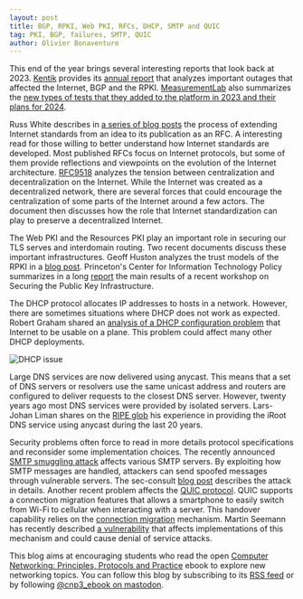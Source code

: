 ```yaml
---
layout: post
title: BGP, RPKI, Web PKI, RFCs, DHCP, SMTP and QUIC
tag: PKI, BGP, failures, SMTP, QUIC
author: Olivier Bonaventure
---
```



This end of the year brings several interesting reports that look back at 2023. [Kentik](https://www.kentik.com) provides its [annual report](https://www.kentik.com/blog/a-year-in-internet-analysis-2023/) that analyzes important outages that affected the Internet, BGP and the RPKI. [MeasurementLab](https://www.measurementlab.net) also summarizes the [new types of tests that they added to the platform in 2023 and their plans for 2024](https://www.measurementlab.net/blog/end-of-year-letter-2023/).

Russ White describes in [a series of blog posts](https://www.measurementlab.net/blog/end-of-year-letter-2023/) the process of extending Internet standards from an idea to its publication as an RFC. A interesting read for those willing to better understand how Internet standards are developed. Most published RFCs focus on Internet protocols, but some of them provide reflections and viewpoints on the evolution of the Internet architecture. [RFC9518](https://www.rfc-editor.org/rfc/rfc9518.html) analyzes the tension between centralization and decentralization on the Internet. While the Internet was created as a decentralized network, there are several forces that could encourage the centralization of some parts of the Internet around a few actors. The document then discusses how the role that Internet standardization can play to preserve a decentralized Internet.

The Web PKI and the Resources PKI play an important role in securing our TLS serves and interdomain routing. Two recent documents discuss these important infrastructures. Geoff Huston analyzes the trust models of the RPKI in a [blog post](https://labs.ripe.net/author/gih/models-of-trust-for-the-rpki/). Princeton's Center for Information Technology Policy summarizes in a long [report](https://citpsite.s3.amazonaws.com/Securing+Public+Key+Infrastructure+Report.pdf) the main results of a recent workshop on Securing the Public Key Infrastructure.

The DHCP protocol allocates IP addresses to hosts in a network. However, there are sometimes situations where DHCP does not work as expected. Robert Graham shared an [analysis of a DHCP configuration problem](https://x.com/erratarob/status/1739132876732674539?s=61&t=tP_GnIXAFXsfnvztGctEig) that Internet to be usable on a plane. This problem could affect many other DHCP deployments.

![DHCP issue]({{site.baseurl}}/images/x-dhcp.png)

Large DNS services are now delivered using anycast. This means that a set of DNS servers or resolvers use the same unicast address and routers are configured to deliver requests to the closest DNS server. However, twenty years ago most DNS services were provided by isolated servers. Lars-Johan Liman shares on the [RIPE glob](https://labs.ripe.net/author/liman/anycast-dns-for-the-iroot-service-20-years-of-100-availability/) his experience in providing the iRoot DNS service using anycast during the last 20 years.

Security problems often force to read in more details protocol specifications and reconsider some implementation choices. The recently announced [SMTP smuggling attack](https://sec-consult.com/blog/detail/smtp-smuggling-spoofing-e-mails-worldwide/) affects various SMTP servers. By exploiting how SMTP messages are handled, attackers can send spoofed messages through vulnerable servers. The sec-consult [blog post](https://sec-consult.com/blog/detail/smtp-smuggling-spoofing-e-mails-worldwide/) describes the attack in details. Another recent problem affects the [QUIC protocol](https://www.rfc-editor.org/rfc/rfc9000.html). QUIC supports a connection migration features that allows a smartphone to easily switch from Wi-Fi to cellular when interacting with a server. This handover capability relies on the [connection migration](https://www.rfc-editor.org/rfc/rfc9000.html#name-connection-migration) mechanism. Martin Seemann has recently described [a vulnerability](https://seemann.io/posts/2023-12-18-exploiting-quics-path-validation/) that affects implementations of this mechanism and could cause denial of service attacks.



This blog aims at encouraging students who read the open [Computer Networking: Principles, Protocols and Practice](https://www.computer-networking.info) ebook to explore new networking topics. You can follow this blog by subscribing to its [RSS feed](http://blog.computer-networking.info/feed.xml) or by following [@cnp3_ebook on mastodon](https://mastodon.acm.org/@cnp3_ebook). 